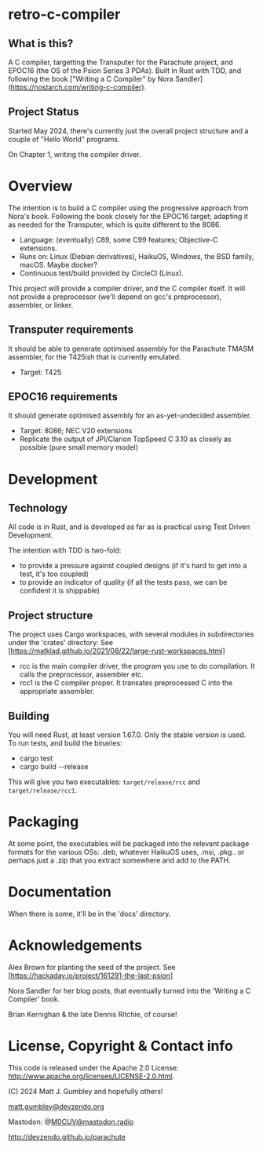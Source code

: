 # retro-c-compiler

## What is this?
A C compiler, targetting the Transputer for the Parachute project, and EPOC16 (the
OS of the Psion Series 3 PDAs). Built in Rust with TDD, and following the book
["Writing a C Compiler" by Nora Sandler]
(https://nostarch.com/writing-c-compiler).

## Project Status
Started May 2024, there's currently just the overall project structure and a
couple of "Hello World" programs.

On Chapter 1, writing the compiler driver.

# Overview
The intention is to build a C compiler using the progressive approach from
Nora's book. Following the book closely for the EPOC16 target; adapting it as
needed for the Transputer, which is quite different to the 8086.

* Language: (eventually) C89, some C99 features; Objective-C extensions.
* Runs on: Linux (Debian derivatives), HaikuOS, Windows, the BSD family, macOS.
  Maybe docker?
* Continuous test/build provided by CircleCI (Linux).

This project will provide a compiler driver, and the C compiler itself. It will
not provide a preprocessor (we'll depend on gcc's preprocessor), assembler, or
linker.

## Transputer requirements
It should be able to generate optimised assembly for the Parachute
TMASM assembler, for the T425ish that is currently emulated.
* Target: T425

## EPOC16 requirements
It should generate optimised assembly for an as-yet-undecided assembler.
* Target: 8086; NEC V20 extensions
* Replicate the output of JPI/Clarion TopSpeed C 3.10 as closely as possible
  (pure small memory model)


# Development

## Technology
All code is in Rust, and is developed as far as is practical using Test Driven
Development.

The intention with TDD is two-fold: 
* to provide a pressure against coupled designs (if it's hard to get into a test, it's too coupled)
* to provide an indicator of quality (if all the tests pass, we can be confident it is shippable)

## Project structure
The project uses Cargo workspaces, with several modules in subdirectories
under the 'crates' directory: See [https://matklad.github.io/2021/08/22/large-rust-workspaces.html]

* rcc is the main compiler driver, the program you use to do compilation. It
  calls the preprocessor, assembler etc.
* rcc1 is the C compiler proper. It transates preprocessed C into the
  appropriate assembler.

## Building
You will need Rust, at least version 1.67.0. Only the stable version is used.
To run tests, and build the binaries:

* cargo test
* cargo build --release

This will give you two executables: `target/release/rcc` and `target/release/rcc1`.

# Packaging
At some point, the executables will be packaged into the relevant package formats for the
various OSs: .deb, whatever HaikuOS uses, .msi, .pkg.. or perhaps just a .zip that you
extract somewhere and add to the PATH.

# Documentation
When there is some, it'll be in the 'docs' directory.


# Acknowledgements
Alex Brown for planting the seed of the project. See [https://hackaday.io/project/161291-the-last-psion]

Nora Sandler for her blog posts, that eventually turned into the 'Writing a C
Compiler' book.

Brian Kernighan & the late Dennis Ritchie, of course!


# License, Copyright & Contact info
This code is released under the Apache 2.0 License: http://www.apache.org/licenses/LICENSE-2.0.html.

(C) 2024 Matt J. Gumbley and hopefully others!

matt.gumbley@devzendo.org

Mastodon: @M0CUV@mastodon.radio

http://devzendo.github.io/parachute


